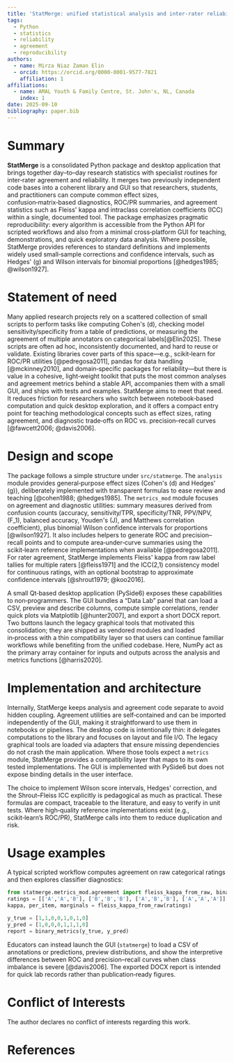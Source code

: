 ```yaml
---
title: 'StatMerge: unified statistical analysis and inter-rater reliability for research'
tags:
  - Python
  - statistics
  - reliability
  - agreement
  - reproducibility
authors:
  - name: Mirza Niaz Zaman Elin
  - orcid: https://orcid.org/0000-0001-9577-7821
    affiliation: 1
affiliations:
  - name: AMAL Youth & Family Centre, St. John's, NL, Canada
    index: 1
date: 2025-09-10
bibliography: paper.bib
---
```


# Summary

**StatMerge** is a consolidated Python package and desktop application that brings together day–to–day research statistics with specialist routines for inter‑rater agreement and reliability. It merges two previously independent code bases into a coherent library and GUI so that researchers, students, and practitioners can compute common effect sizes, confusion‑matrix‑based diagnostics, ROC/PR summaries, and agreement statistics such as Fleiss' kappa and intraclass correlation coefficients (ICC) within a single, documented tool. The package emphasizes pragmatic reproducibility: every algorithm is accessible from the Python API for scripted workflows and also from a minimal cross‑platform GUI for teaching, demonstrations, and quick exploratory data analysis. Where possible, StatMerge provides references to standard definitions and implements widely used small‑sample corrections and confidence intervals, such as Hedges' \(g\) and Wilson intervals for binomial proportions [@hedges1985; @wilson1927].

# Statement of need

Many applied research projects rely on a scattered collection of small scripts to perform tasks like computing Cohen's \(d\), checking model sensitivity/specificity from a table of predictions, or measuring the agreement of multiple annotators on categorical labels[@Elin2025]. These scripts are often ad hoc, inconsistently documented, and hard to reuse or validate. Existing libraries cover parts of this space—e.g., scikit‑learn for ROC/PR utilities [@pedregosa2011], pandas for data handling [@mckinney2010], and domain‑specific packages for reliability—but there is value in a cohesive, light‑weight toolkit that puts the most common analyses and agreement metrics behind a stable API, accompanies them with a small GUI, and ships with tests and examples. StatMerge aims to meet that need. It reduces friction for researchers who switch between notebook‑based computation and quick desktop exploration, and it offers a compact entry point for teaching methodological concepts such as effect sizes, rating agreement, and diagnostic trade‑offs on ROC vs. precision–recall curves [@fawcett2006; @davis2006].

# Design and scope

The package follows a simple structure under `src/statmerge`. The `analysis` module provides general‑purpose effect sizes (Cohen's \(d\) and Hedges' \(g\)), deliberately implemented with transparent formulas to ease review and teaching [@cohen1988; @hedges1985]. The `metrics_mod` module focuses on agreement and diagnostic utilities: summary measures derived from confusion counts (accuracy, sensitivity/TPR, specificity/TNR, PPV/NPV, \(F_1\), balanced accuracy, Youden's \(J\), and Matthews correlation coefficient), plus binomial Wilson confidence intervals for proportions [@wilson1927]. It also includes helpers to generate ROC and precision–recall points and to compute area‑under‑curve summaries using the scikit‑learn reference implementations when available [@pedregosa2011]. For rater agreement, StatMerge implements Fleiss' kappa from raw label tallies for multiple raters [@fleiss1971] and the ICC(2,1) consistency model for continuous ratings, with an optional bootstrap to approximate confidence intervals [@shrout1979; @koo2016].

A small Qt‑based desktop application (PySide6) exposes these capabilities to non‑programmers. The GUI bundles a “Data Lab” panel that can load a CSV, preview and describe columns, compute simple correlations, render quick plots via Matplotlib [@hunter2007], and export a short DOCX report. Two buttons launch the legacy graphical tools that motivated this consolidation; they are shipped as vendored modules and loaded in‑process with a thin compatibility layer so that users can continue familiar workflows while benefiting from the unified codebase. Here, NumPy act as the primary array container for inputs and outputs across the analysis and metrics functions [@harris2020].

# Implementation and architecture

Internally, StatMerge keeps analysis and agreement code separate to avoid hidden coupling. Agreement utilities are self‑contained and can be imported independently of the GUI, making it straightforward to use them in notebooks or pipelines. The desktop code is intentionally thin: it delegates computations to the library and focuses on layout and file I/O. The legacy graphical tools are loaded via adapters that ensure missing dependencies do not crash the main application. Where those tools expect a `metrics` module, StatMerge provides a compatibility layer that maps to its own tested implementations. The GUI is implemented with PySide6 but does not expose binding details in the user interface.

The choice to implement Wilson score intervals, Hedges' correction, and the Shrout–Fleiss ICC explicitly is pedagogical as much as practical. These formulas are compact, traceable to the literature, and easy to verify in unit tests. Where high‑quality reference implementations exist (e.g., scikit‑learn’s ROC/PR), StatMerge calls into them to reduce duplication and risk.

# Usage examples

A typical scripted workflow computes agreement on raw categorical ratings and then explores classifier diagnostics:

```python
from statmerge.metrics_mod.agreement import fleiss_kappa_from_raw, binary_metrics
ratings = [['A','A','B'], ['B','B','B'], ['A','B','B'], ['A','A','A']]
kappa, per_item, marginals = fleiss_kappa_from_raw(ratings)

y_true = [1,1,0,0,1,0,1,0]
y_pred = [1,0,0,0,1,1,1,0]
report = binary_metrics(y_true, y_pred)
```

Educators can instead launch the GUI (`statmerge`) to load a CSV of annotations or predictions, preview distributions, and show the interpretive differences between ROC and precision–recall curves when class imbalance is severe [@davis2006]. The exported DOCX report is intended for quick lab records rather than publication‑ready figures.


# Conflict of Interests

The author declares no conflict of interests regarding this work.

# References
